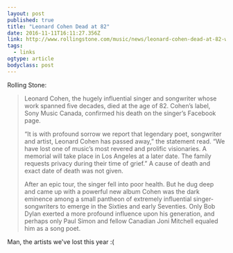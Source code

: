 ```yaml
---
layout: post 
published: true 
title: "Leonard Cohen Dead at 82" 
date: 2016-11-11T16:11:27.356Z 
link: http://www.rollingstone.com/music/news/leonard-cohen-dead-at-82-w449792 
tags:
  - links
ogtype: article 
bodyclass: post 
---
```


Rolling Stone:

> Leonard Cohen, the hugely influential singer and songwriter whose work spanned five decades, died at the age of 82. Cohen’s label, Sony Music Canada, confirmed his death on the singer’s Facebook page.
> 
> “It is with profound sorrow we report that legendary poet, songwriter and artist, Leonard Cohen has passed away,” the statement read. “We have lost one of music’s most revered and prolific visionaries. A memorial will take place in Los Angeles at a later date. The family requests privacy during their time of grief.” A cause of death and exact date of death was not given.
> 
> After an epic tour, the singer fell into poor health. But he dug deep and came up with a powerful new album Cohen was the dark eminence among a small pantheon of extremely influential singer-songwriters to emerge in the Sixties and early Seventies. Only Bob Dylan exerted a more profound influence upon his generation, and perhaps only Paul Simon and fellow Canadian Joni Mitchell equaled him as a song poet.

Man, the artists we've lost this year :(

